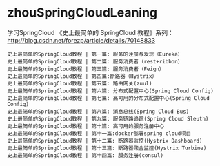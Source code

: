 # zhouSpringCloudLeaning
学习SpringCloud
《史上最简单的 SpringCloud 教程》系列：http://blog.csdn.net/forezp/article/details/70148833

    史上最简单的SpringCloud教程 | 第一篇: 服务的注册与发现（Eureka）
    史上最简单的SpringCloud教程 | 第二篇: 服务消费者（rest+ribbon）
    史上最简单的SpringCloud教程 | 第三篇: 服务消费者（Feign）
    史上最简单的SpringCloud教程 | 第四篇:断路器（Hystrix）
    史上最简单的SpringCloud教程 | 第五篇: 路由网关(zuul)
    史上最简单的SpringCloud教程 | 第六篇: 分布式配置中心(Spring Cloud Config)
    史上最简单的SpringCloud教程 | 第七篇: 高可用的分布式配置中心(Spring Cloud Config)
    史上最简单的SpringCloud教程 | 第八篇: 消息总线(Spring Cloud Bus)
    史上最简单的SpringCloud教程 | 第九篇: 服务链路追踪(Spring Cloud Sleuth)
    史上最简单的SpringCloud教程 | 第十篇: 高可用的服务注册中心
    史上最简单的SpringCloud教程 | 第十一篇:docker部署spring cloud项目
    史上最简单的SpringCloud教程 | 第十二篇: 断路器监控(Hystrix Dashboard)
    史上最简单的SpringCloud教程 | 第十三篇: 断路器聚合监控(Hystrix Turbine)
    史上最简单的SpringCloud教程 | 第十四篇: 服务注册(consul)
